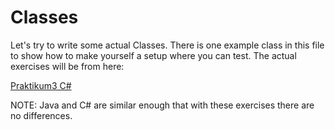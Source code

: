 # Classes

Let's try to write some actual Classes. There is one example class in this file to show how to make yourself a setup 
where you can test. The actual exercises will be from here:

[Praktikum3 C#](https://wiki.itcollege.ee/index.php/Praktikum3:_Viitet%C3%BC%C3%BCpi_muutujad_CSharp_programmeerimiskeeles)

NOTE: Java and C# are similar enough that with these exercises there are no differences.
